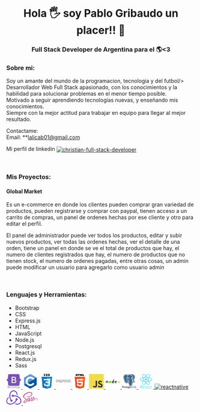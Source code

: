 <h1 align="center">Hola 🖐 soy Pablo Gribaudo un placer!! 🤗</h1>
<h3 align="center">Full Stack Developer de Argentina para el 🌎<3</h3>


<h3 align="left">Sobre mi:</h3>

Soy un amante del mundo de la programacion, tecnologia y del futbol/>
Desarrollador Web Full Stack apasionado, con los conocimientos y la habilidad para solucionar problemas en el menor tiempo posible. <br/>
Motivado a seguir aprendiendo tecnologías nuevas, y enseñando mis conocimientos. <br/>
Siempre con la mejor actitud para trabajar en equipo para llegar al mejor resultado. 

Contactame:<br/>
Email: **lalicab01@gmail.com
<p align="left">Mi perfil de linkedin
<a href=https://www.linkedin.com/in/pablo-gribaudo-b2ab29185/" target="blank"><img align="center" src="https://raw.githubusercontent.com/rahuldkjain/github-profile-readme-generator/master/src/images/icons/Social/linked-in-alt.svg" alt="christian-full-stack-developer" height="30" width="40" /></a>
</p>

<br/>

<h3>Mis Proyectos:</h3>
<h4>Global Market</h4>
<p align="left">Es un e-commerce en donde los clientes pueden comprar gran variedad de productos, pueden registrarse y comprar con paypal, tienen acceso a un carrito de compras, un panel de ordenes hechas por ese cliente y otro para editar el perfil.</p>
<p>El panel de administrador puede ver todos los productos, editar y subir nuevos productos, ver todas las ordenes hechas, ver el detalle de una orden, tiene un panel en donde se ve el total de productos que hay, el numero de clientes registrados que hay, el numero de productos que no tienen stock, el numero de ordenes pagadas, entre otras cosas, un admin puede modificar un usuario para agregarlo como usuario admin</p>

<br/>

<h3 align="left">Lenguajes y Herramientas:</h3>
<ul>
<li>Bootstrap</li>
<li>CSS</li>
<li>Express.js</li>
<li>HTML</li>
<li>JavaScript</li>
<li>Node.js</li>
<li>Postgresql</li>
<li>React.js</li>
<li>Redux.js</li>
<li>Sass</li>
</ul>
<p align="left"> <a href="https://getbootstrap.com" target="_blank" rel="noreferrer"> <img src="https://raw.githubusercontent.com/devicons/devicon/master/icons/bootstrap/bootstrap-plain-wordmark.svg" alt="bootstrap" width="40" height="40"/> </a> <a href="https://www.cprogramming.com/" target="_blank" rel="noreferrer"> <img src="https://raw.githubusercontent.com/devicons/devicon/master/icons/c/c-original.svg" alt="c" width="40" height="40"/> </a> <a href="https://www.w3schools.com/css/" target="_blank" rel="noreferrer"> <img src="https://raw.githubusercontent.com/devicons/devicon/master/icons/css3/css3-original-wordmark.svg" alt="css3" width="40" height="40"/> </a> <a href="https://expressjs.com" target="_blank" rel="noreferrer"> <img src="https://raw.githubusercontent.com/devicons/devicon/master/icons/express/express-original-wordmark.svg" alt="express" width="40" height="40"/> </a> <a href="https://www.w3.org/html/" target="_blank" rel="noreferrer"> <img src="https://raw.githubusercontent.com/devicons/devicon/master/icons/html5/html5-original-wordmark.svg" alt="html5" width="40" height="40"/> </a> <a href="https://developer.mozilla.org/en-US/docs/Web/JavaScript" target="_blank" rel="noreferrer"> <img src="https://raw.githubusercontent.com/devicons/devicon/master/icons/javascript/javascript-original.svg" alt="javascript" width="40" height="40"/> </a> <a href="https://nodejs.org" target="_blank" rel="noreferrer"> <img src="https://raw.githubusercontent.com/devicons/devicon/master/icons/nodejs/nodejs-original-wordmark.svg" alt="nodejs" width="40" height="40"/> </a> <a href="https://www.postgresql.org" target="_blank" rel="noreferrer"> <img src="https://raw.githubusercontent.com/devicons/devicon/master/icons/postgresql/postgresql-original-wordmark.svg" alt="postgresql" width="40" height="40"/> </a> <a href="https://reactjs.org/" target="_blank" rel="noreferrer"> <img src="https://raw.githubusercontent.com/devicons/devicon/master/icons/react/react-original-wordmark.svg" alt="react" width="40" height="40"/> </a> <a href="https://reactnative.dev/" target="_blank" rel="noreferrer"> <img src="https://reactnative.dev/img/header_logo.svg" alt="reactnative" width="40" height="40"/> </a> <a href="https://redux.js.org" target="_blank" rel="noreferrer"> <img src="https://raw.githubusercontent.com/devicons/devicon/master/icons/redux/redux-original.svg" alt="redux" width="40" height="40"/> </a> <a href="https://sass-lang.com" target="_blank" rel="noreferrer"> <img src="https://raw.githubusercontent.com/devicons/devicon/master/icons/sass/sass-original.svg" alt="sass" width="40" height="40"/> </a> </p>
